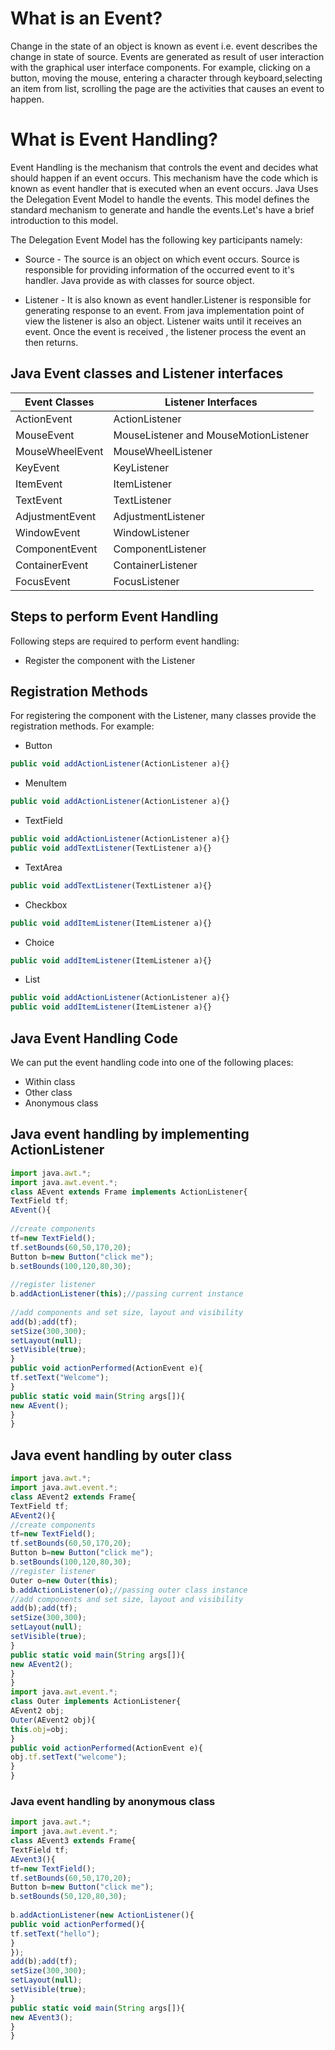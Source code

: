 # What is an Event?

Change in the state of an object is known as event i.e. event describes the change in state of source. Events are generated as result of user interaction with the graphical user interface components. For example, clicking on a button, moving the mouse, entering a character through keyboard,selecting an item from list, scrolling the page are the activities that causes an event to happen.

# What is Event Handling?

Event Handling is the mechanism that controls the event and decides what should happen if an event occurs. This mechanism have the code which is known as event handler that is executed when an event occurs. Java Uses the Delegation Event Model to handle the events. This model defines the standard mechanism to generate and handle the events.Let's have a brief introduction to this model.

The Delegation Event Model has the following key participants namely:

- Source - The source is an object on which event occurs. Source is responsible for providing information of the occurred event to it's handler. Java provide as with classes for source object.

- Listener - It is also known as event handler.Listener is responsible for generating response to an event. From java implementation point of view the listener is also an object. Listener waits until it receives an event. Once the event is received , the listener process the event an then returns.

## Java Event classes and Listener interfaces

Event Classes | Listener Interfaces
--------------|--------------------
ActionEvent | ActionListener
MouseEvent | MouseListener and MouseMotionListener
MouseWheelEvent | MouseWheelListener
KeyEvent | KeyListener
ItemEvent | ItemListener
TextEvent | TextListener
AdjustmentEvent | AdjustmentListener
WindowEvent | WindowListener
ComponentEvent | ComponentListener
ContainerEvent | ContainerListener
FocusEvent | FocusListener

## Steps to perform Event Handling

Following steps are required to perform event handling:

- Register the component with the Listener

## Registration Methods

For registering the component with the Listener, many classes provide the registration methods. For example:

- Button

```javascript
public void addActionListener(ActionListener a){}
```

- MenuItem

```javascript
public void addActionListener(ActionListener a){}
```

- TextField

```javascript
public void addActionListener(ActionListener a){}
public void addTextListener(TextListener a){}
```

- TextArea

```javascript
public void addTextListener(TextListener a){}
```

- Checkbox

```javascript
public void addItemListener(ItemListener a){}
```

- Choice

```javascript
public void addItemListener(ItemListener a){}
```

- List

```javascript
public void addActionListener(ActionListener a){}
public void addItemListener(ItemListener a){}
```

## Java Event Handling Code

We can put the event handling code into one of the following places:

- Within class
- Other class
- Anonymous class

## Java event handling by implementing ActionListener

```javascript
import java.awt.*;  
import java.awt.event.*;  
class AEvent extends Frame implements ActionListener{  
TextField tf;  
AEvent(){  
  
//create components  
tf=new TextField();  
tf.setBounds(60,50,170,20);  
Button b=new Button("click me");  
b.setBounds(100,120,80,30);  
  
//register listener  
b.addActionListener(this);//passing current instance  
  
//add components and set size, layout and visibility  
add(b);add(tf);  
setSize(300,300);  
setLayout(null);  
setVisible(true);  
}  
public void actionPerformed(ActionEvent e){  
tf.setText("Welcome");  
}  
public static void main(String args[]){  
new AEvent();  
}  
}
```

## Java event handling by outer class

```javascript
import java.awt.*;  
import java.awt.event.*;  
class AEvent2 extends Frame{  
TextField tf;  
AEvent2(){  
//create components  
tf=new TextField();  
tf.setBounds(60,50,170,20);  
Button b=new Button("click me");  
b.setBounds(100,120,80,30);  
//register listener  
Outer o=new Outer(this);  
b.addActionListener(o);//passing outer class instance  
//add components and set size, layout and visibility  
add(b);add(tf);  
setSize(300,300);  
setLayout(null);  
setVisible(true);  
}  
public static void main(String args[]){  
new AEvent2();  
}  
}  
import java.awt.event.*;  
class Outer implements ActionListener{  
AEvent2 obj;  
Outer(AEvent2 obj){  
this.obj=obj;  
}  
public void actionPerformed(ActionEvent e){  
obj.tf.setText("welcome");  
}  
}
```

### Java event handling by anonymous class

```javascript
import java.awt.*;  
import java.awt.event.*;  
class AEvent3 extends Frame{  
TextField tf;  
AEvent3(){  
tf=new TextField();  
tf.setBounds(60,50,170,20);  
Button b=new Button("click me");  
b.setBounds(50,120,80,30);  
  
b.addActionListener(new ActionListener(){  
public void actionPerformed(){  
tf.setText("hello");  
}  
});  
add(b);add(tf);  
setSize(300,300);  
setLayout(null);  
setVisible(true);  
}  
public static void main(String args[]){  
new AEvent3();  
}  
}  
```

